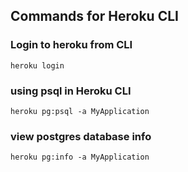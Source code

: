 ## Commands for Heroku CLI

### Login to heroku from CLI

    heroku login

### using psql in Heroku CLI

    heroku pg:psql -a MyApplication

### view postgres database info

    heroku pg:info -a MyApplication




